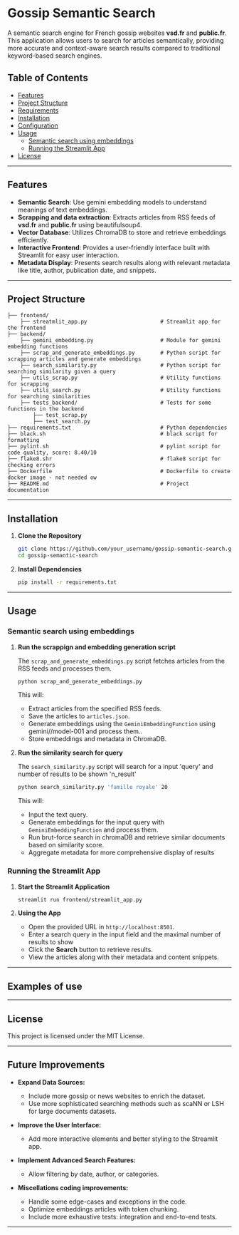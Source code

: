 
# Gossip Semantic Search

A semantic search engine for French gossip websites **vsd.fr** and **public.fr**. This application allows users to search for articles semantically, providing more accurate and context-aware search results compared to traditional keyword-based search engines.

## Table of Contents

- [Features](#features)
- [Project Structure](#project-structure)
- [Requirements](#requirements)
- [Installation](#installation)
- [Configuration](#configuration)
- [Usage](#usage)
  - [Semantic search using embeddings](#semantic-search-using-embeddings)
  - [Running the Streamlit App](#running-the-streamlit-app)
- [License](#license)

---

## Features

- **Semantic Search**: Use gemini embedding models to understand meanings of text embeddings.
- **Scrapping and data extraction**: Extracts articles from RSS feeds of **vsd.fr** and **public.fr** using beautifulsoup4.
- **Vector Database**: Utilizes ChromaDB to store and retrieve embeddings efficiently.
- **Interactive Frontend**: Provides a user-friendly interface built with Streamlit for easy user interaction.
- **Metadata Display**: Presents search results along with relevant metadata like title, author, publication date, and snippets.

---

## Project Structure

```
├── frontend/                  
    ├── streatmlit_app.py                       # Streamlit app for the frontend 
├── backend/                                
    ├── gemini_embedding.py                     # Module for gemini embedding functions
    ├── scrap_and_generate_embeddings.py        # Python script for scrapping articles and generate embeddings
    ├── search_similarity.py                    # Python script for searching similarity given a query
    ├── utils_scrap.py                          # Utility functions for scrapping
    ├── utils_search.py                         # Utility functions for searching similarities
    ├── tests_backend/                          # Tests for some functions in the backend
        ├── test_scrap.py
        ├── test_search.py
├── requirements.txt                            # Python dependencies
├── black.sh                                    # black script for formatting
├── pylint.sh                                   # pylint script for code quality, score: 8.40/10
├── flake8.shr                                  # flake8 script for checking errors
├── Dockerfile                                  # Dockerfile to create docker image - not needed ow
├── README.md                                   # Project documentation

```

---

## Installation

1. **Clone the Repository**

   ```bash
   git clone https://github.com/your_username/gossip-semantic-search.git
   cd gossip-semantic-search
   ```

2. **Install Dependencies**

   ```bash
   pip install -r requirements.txt
   ```

---

## Usage

### Semantic search using embeddings

1. **Run the scrappign and embedding generation script**

   The `scrap_and_generate_embeddings.py` script fetches articles from the RSS feeds and processes them.

   ```bash
   python scrap_and_generate_embeddings.py
   ```

   This will:

   - Extract articles from the specified RSS feeds.
   - Save the articles to `articles.json`.
   - Generate embeddings using the `GeminiEmbeddingFunction` using gemini//model-001 and process them..
   - Store embeddings and metadata in ChromaDB.

2. **Run the similarity search for query**

   The `search_similarity.py` script will search for a input 'query' and number of results to be shown 'n_result' 

   ```bash
   python search_similarity.py 'famille royale' 20
   ```

   This will:

   - Input the text query.
   - Generate embeddings for the input query with `GeminiEmbeddingFunction`  and process them.
   - Run brut-force search in chromaDB and retrieve similar documents based on similarity score.
   - Aggregate metadata for more comprehensive display of results

### Running the Streamlit App

1. **Start the Streamlit Application**

   ```bash
   streamlit run frontend/streamlit_app.py
   ```

2. **Using the App**

   - Open the provided URL in  `http://localhost:8501`.
   - Enter a search query in the input field and the maximal number of results to show
   - Click the **Search** button to retrieve results.
   - View the articles along with their metadata and content snippets.

---

## Examples of use
---

## License

This project is licensed under the MIT License.

---

## Future Improvements

- **Expand Data Sources:**

  - Include more gossip or news websites to enrich the dataset.
  - Use more sophisticated searching methods such as scaNN or LSH for large documents datasets.

- **Improve the User Interface:**

  - Add more interactive elements and better styling to the Streamlit app.

- **Implement Advanced Search Features:**

  - Allow filtering by date, author, or categories.

- **Miscellations coding improvements:**
  - Handle some edge-cases and exceptions in the code.
  - Optimize embeddings articles with token chunking.
  - Include more exhaustive tests: integration and end-to-end tests.

---
